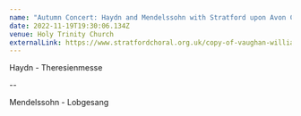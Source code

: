 ```yaml
---
name: "Autumn Concert: Haydn and Mendelssohn with Stratford upon Avon Choral Society"
date: 2022-11-19T19:30:06.134Z
venue: Holy Trinity Church
externalLink: https://www.stratfordchoral.org.uk/copy-of-vaughan-williams
---
```

Haydn - Theresienmesse

\--

Mendelssohn - Lobgesang
